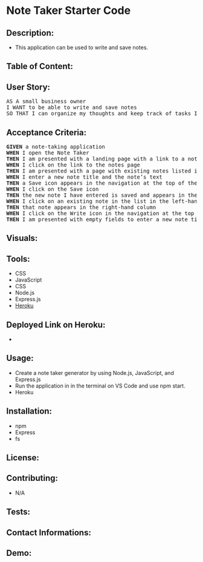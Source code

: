 # Note Taker Starter Code





## Description:
- This application can be used to write and save notes.




## Table of Content:







## User Story:
<pre>AS A small business owner
I WANT to be able to write and save notes
SO THAT I can organize my thoughts and keep track of tasks I need to complete</pre>

## Acceptance Criteria:
<pre><b>GIVEN</b> a note-taking application
<b>WHEN</b> I open the Note Taker
<b>THEN</b> I am presented with a landing page with a link to a notes page
<b>WHEN</b> I click on the link to the notes page
<b>THEN</b> I am presented with a page with existing notes listed in the left-hand column, plus empty fields to enter a new note title and the note’s text in the right-hand column
<b>WHEN</b> I enter a new note title and the note’s text
<b>THEN</b> a Save icon appears in the navigation at the top of the page
<b>WHEN</b> I click on the Save icon
<b>THEN</b> the new note I have entered is saved and appears in the left-hand column with the other existing notes
<b>WHEN</b> I click on an existing note in the list in the left-hand column
<b>THEN</b> that note appears in the right-hand column
<b>WHEN</b> I click on the Write icon in the navigation at the top of the page
<b>THEN</b> I am presented with empty fields to enter a new note title and the note’s text in the right-hand column</pre>


## Visuals:

## Tools:
- CSS 
- JavaScript
- CSS 
- Node.js
- Express.js
- <a href="https://dashboard.heroku.com/apps">Heroku</a> 

## Deployed Link on Heroku: 
-

## Usage:
- Create a note taker generator by using Node.js, JavaScript, and Express.js
- Run the application in in the terminal on VS Code and use npm start.
- Heroku

## Installation:
- npm
- Express
- fs

## License:

## Contributing:
- N/A

## Tests:

## Contact Informations:


## Demo:















